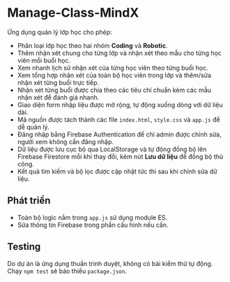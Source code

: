 # Manage-Class-MindX

Ứng dụng quản lý lớp học cho phép:

- Phân loại lớp học theo hai nhóm **Coding** và **Robotic**.
- Thêm nhận xét chung cho từng lớp và nhận xét theo mẫu cho từng học viên mỗi buổi học.
- Xem nhanh lịch sử nhận xét của từng học viên theo từng buổi học.
- Xem tổng hợp nhận xét của toàn bộ học viên trong lớp và thêm/sửa nhận xét từng buổi trực tiếp.
- Nhận xét từng buổi được chia theo các tiêu chí chuẩn kèm các mẫu nhận xét để đánh giá nhanh.
- Giao diện form nhập liệu được mở rộng, tự động xuống dòng với dữ liệu dài.
- Mã nguồn được tách thành các file `index.html`, `style.css` và `app.js` để dễ quản lý.
- Đăng nhập bằng Firebase Authentication để chỉ admin được chỉnh sửa, người xem không cần đăng nhập.
- Dữ liệu được lưu cục bộ qua LocalStorage và tự động đồng bộ lên Firebase Firestore mỗi khi thay đổi, kèm nút **Lưu dữ liệu** để đồng bộ thủ công.
- Kết quả tìm kiếm và bộ lọc được cập nhật tức thì sau khi chỉnh sửa dữ liệu.

## Phát triển

- Toàn bộ logic nằm trong `app.js` sử dụng module ES.
- Sửa thông tin Firebase trong phần cấu hình nếu cần.

## Testing

Do dự án là ứng dụng thuần trình duyệt, không có bài kiểm thử tự động. Chạy `npm test` sẽ báo thiếu `package.json`.